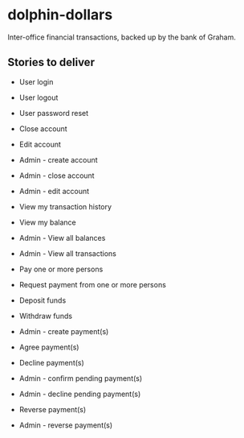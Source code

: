# dolphin-dollars

Inter-office financial transactions, backed up by the bank of Graham.

## Stories to deliver
- User login
- User logout
- User password reset

- Close account
- Edit account
- Admin - create account
- Admin - close account
- Admin - edit account

- View my transaction history
- View my balance
- Admin - View all balances
- Admin - View all transactions

- Pay one or more persons
- Request payment from one or more persons
- Deposit funds
- Withdraw funds
- Admin - create payment(s)

- Agree payment(s)
- Decline payment(s)
- Admin - confirm pending payment(s)
- Admin - decline pending payment(s)

- Reverse payment(s)
- Admin - reverse payment(s)


